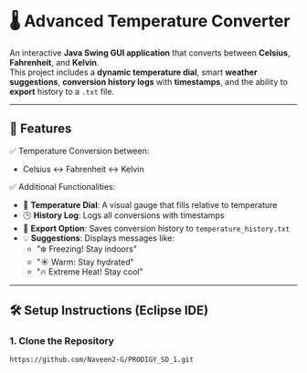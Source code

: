 # 🌡️ Advanced Temperature Converter

An interactive **Java Swing GUI application** that converts between **Celsius**, **Fahrenheit**, and **Kelvin**.  
This project includes a **dynamic temperature dial**, smart **weather suggestions**, **conversion history logs** with **timestamps**, and the ability to **export** history to a `.txt` file.

---


## 🧠 Features

✅ Temperature Conversion between:
- Celsius ↔ Fahrenheit ↔ Kelvin

✅ Additional Functionalities:
- 🎯 **Temperature Dial**: A visual gauge that fills relative to temperature
- 🕒 **History Log**: Logs all conversions with timestamps
- 📄 **Export Option**: Saves conversion history to `temperature_history.txt`
- 💡 **Suggestions**: Displays messages like:
  - "❄️ Freezing! Stay indoors"
  - "☀️ Warm: Stay hydrated"
  - "🔥 Extreme Heat! Stay cool"

---

## 🛠️ Setup Instructions (Eclipse IDE)

### 1. Clone the Repository

```bash
https://github.com/Naveen2-G/PRODIGY_SD_1.git
